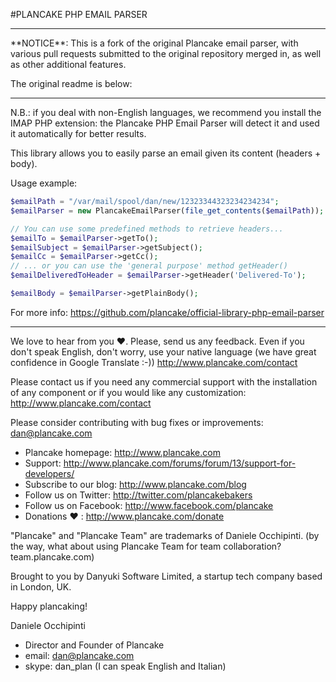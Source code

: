#PLANCAKE PHP EMAIL PARSER
<hr>
**NOTICE**: This is a fork of the original Plancake email parser, with various pull
requests submitted to the original repository merged in, as well as other
additional features.

The original readme is below:
<hr>
N.B.: if you deal with non-English languages, we recommend you install the IMAP PHP extension:
the Plancake PHP Email Parser will detect it and used it automatically for better results.

This library allows you to easily parse an email given its content (headers + body).

Usage example:
```php
$emailPath = "/var/mail/spool/dan/new/12323344323234234234";
$emailParser = new PlancakeEmailParser(file_get_contents($emailPath));

// You can use some predefined methods to retrieve headers...
$emailTo = $emailParser->getTo();
$emailSubject = $emailParser->getSubject();
$emailCc = $emailParser->getCc();
// ... or you can use the 'general purpose' method getHeader()
$emailDeliveredToHeader = $emailParser->getHeader('Delivered-To');

$emailBody = $emailParser->getPlainBody();
```
For more info: https://github.com/plancake/official-library-php-email-parser

-----------------------------------------

We love to hear from you ♥. Please, send us any feedback.
Even if you don't speak English, don't worry, use your native language (we have great confidence in Google Translate :-))
http://www.plancake.com/contact

Please contact us if you need any commercial support with the installation of any component or if you would like any customization:
http://www.plancake.com/contact

Please consider contributing with bug fixes or improvements:
dan@plancake.com

- Plancake homepage: http://www.plancake.com
- Support: http://www.plancake.com/forums/forum/13/support-for-developers/
- Subscribe to our blog: http://www.plancake.com/blog
- Follow us on Twitter: http://twitter.com/plancakebakers
- Follow us on Facebook: http://www.facebook.com/plancake
- Donations ♥ : http://www.plancake.com/donate

"Plancake" and "Plancake Team" are trademarks of Daniele Occhipinti.
(by the way, what about using Plancake Team for team collaboration? team.plancake.com)

Brought to you by Danyuki Software Limited, a startup tech company based in London, UK.



Happy plancaking!

Daniele Occhipinti
  - Director and Founder of Plancake
  - email: dan@plancake.com
  - skype: dan_plan (I can speak English and Italian)
